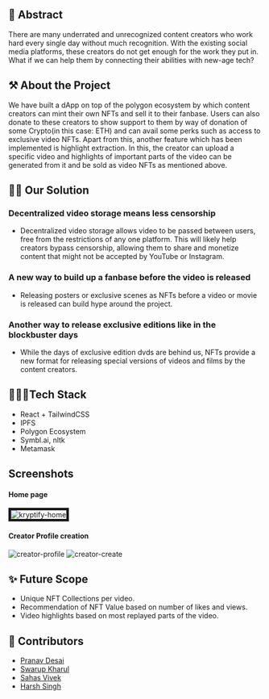 
## 🧐 Abstract

There are many underrated and unrecognized content creators who work hard every single day without much recognition. With the existing social media platforms, these creators do not get enough for the work they put in. What if we can help them by connecting their abilities with new-age tech?


## ⚒️ About the Project
We have built a dApp on top of the polygon ecosystem by which content creators can mint their own NFTs and sell it to their fanbase. Users can also donate to these creators to show support to them by way of donation of some Crypto(in this case: ETH) and can avail some perks such as access to exclusive video NFTs. Apart from this, another feature which has been implemented is highlight extraction. In this, the creator can upload a specific video and highlights of important parts of the video can be generated from it and be sold as video NFTs as mentioned above.

## 🙌🏻 Our Solution
### Decentralized video storage means less censorship
- Decentralized video storage allows video to
be passed between users, free from the
restrictions of any one platform. This will
likely help creators bypass censorship,
allowing them to share and monetize
content that might not be accepted by
YouTube or Instagram.
### A new way to build up a fanbase before the video is released
- Releasing posters or exclusive scenes as NFTs before a video or movie is released can build hype around the project.
### Another way to release exclusive editions like in the blockbuster days
- While the days of exclusive edition dvds are behind us, NFTs provide a new format for releasing special versions of videos and films by the content creators.

## 👩🏻‍💻Tech Stack
 - React + TailwindCSS
 - IPFS
 - Polygon Ecosystem
 - Symbl.ai, nltk
 - Metamask 

## Screenshots

#### Home page
<img src="https://i.ibb.co/fYbcMLF/kryptify-home.jpg" alt="kryptify-home" border="5">

#### Creator Profile creation
<img src="https://i.ibb.co/ZW2JQNR/creator-profile.jpg" alt="creator-profile" border="0">
<img src="https://i.ibb.co/S6KSbkK/creator-create.jpg" alt="creator-create" border="0">
 
## ✨ Future Scope
 - Unique NFT Collections per video.
 - Recommendation of NFT Value based on number of likes and views.
 - Video highlights based on most replayed parts of the video.
 
## 👫 Contributors 
* [Pranav Desai](https://github.com/pranavvdesai)
* [Swarup Kharul](https://github.com/SwarupKharul)
* [Sahas Vivek](https://github.com/sahas-01)
* [Harsh Singh](https://github.com/HarshS1611)
